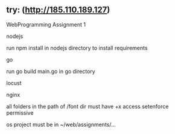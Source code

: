 ## try:  (http://185.110.189.127)

WebProgramming Assignment 1

nodejs

run npm install in nodejs directory to install requirements



go


run go build main.go in go directory

locust



nginx 

all folders in the path of /font dir must have +x access
setenforce permissive

os
project must be in ~/web/assignments/...
